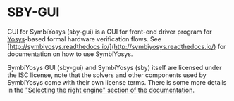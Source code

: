 SBY-GUI
=======

GUI for SymbiYosys (sby-gui) is a GUI for front-end driver program for [Yosys](http://www.clifford.at/yosys)-based formal hardware verification flows. See [http://symbiyosys.readthedocs.io/](http://symbiyosys.readthedocs.io/) for documentation on how to use SymbiYosys.

SymbiYosys GUI (sby-gui) and SymbiYosys (sby) itself are licensed under the ISC license, note that the solvers and other components used by SymbiYosys come with their own license terms. There is some more details in the ["Selecting the right engine" section of the documentation](https://symbiyosys.readthedocs.io/en/latest/quickstart.html#selecting-the-right-engine).
